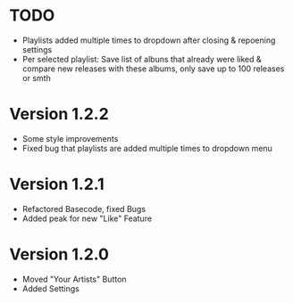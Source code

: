 # TODO

- Playlists added multiple times to dropdown after closing & repoening settings
- Per selected playlist: Save list of albuns that already were liked & compare new releases with these albums, only save up to 100 releases or smth

# Version 1.2.2

- Some style improvements
- Fixed bug that playlists are added multiple times to dropdown menu

# Version 1.2.1

- Refactored Basecode, fixed Bugs
- Added peak for new "Like" Feature

# Version 1.2.0

- Moved "Your Artists" Button
- Added Settings
